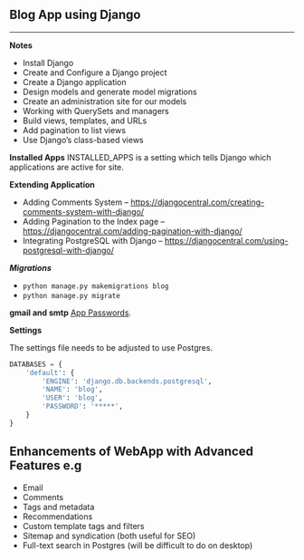 ## Blog App using Django

---
**Notes**

* Install Django
* Create and Configure a Django project
* Create a Django application
* Design models and generate model migrations
* Create an administration site for our models
* Working with QuerySets and managers
* Build views, templates, and URLs
* Add pagination to list views
* Use Django’s class-based views

**Installed Apps**
INSTALLED_APPS is a setting which tells Django which applications are active for site.

**Extending Application**
* Adding Comments System – https://djangocentral.com/creating-comments-system-with-django/
* Adding Pagination to the Index page – https://djangocentral.com/adding-pagination-with-django/
* Integrating PostgreSQL with Django – https://djangocentral.com/using-postgresql-with-django/

***Migrations***
* `python manage.py makemigrations blog`
* `python manage.py migrate`

**gmail and smtp** [App Passwords](https://support.google.com/accounts/answer/185833?p=InvalidSecondFactor&visit_id=637344913016438884-914897482&rd=1).

**Settings**

The settings file needs to be adjusted to use Postgres.

```python
DATABASES = {
    'default': {
        'ENGINE': 'django.db.backends.postgresql',
        'NAME': 'blog',
        'USER': 'blog',
        'PASSWORD': '*****',
    }
}
```

## Enhancements of WebApp with Advanced Features e.g
* Email
* Comments
* Tags and metadata
* Recommendations
* Custom template tags and filters
* Sitemap and syndication (both useful for SEO)
* Full-text search in Postgres (will be difficult to do on desktop)


